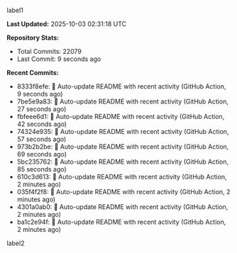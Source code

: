 
label1 
<!-- ACTIVITY_START -->
**Last Updated:** 2025-10-03 02:31:18 UTC

**Repository Stats:**
- Total Commits: 22079
- Last Commit: 9 seconds ago

**Recent Commits:**
- 8333f8efe: 🤖 Auto-update README with recent activity (GitHub Action, 9 seconds ago)
- 7be5e9a83: 🤖 Auto-update README with recent activity (GitHub Action, 27 seconds ago)
- fbfeee6d1: 🤖 Auto-update README with recent activity (GitHub Action, 42 seconds ago)
- 74324e935: 🤖 Auto-update README with recent activity (GitHub Action, 57 seconds ago)
- 973b2b2be: 🤖 Auto-update README with recent activity (GitHub Action, 69 seconds ago)
- 5bc235762: 🤖 Auto-update README with recent activity (GitHub Action, 85 seconds ago)
- 610c3d613: 🤖 Auto-update README with recent activity (GitHub Action, 2 minutes ago)
- 035f4f2f8: 🤖 Auto-update README with recent activity (GitHub Action, 2 minutes ago)
- 4301a0ab0: 🤖 Auto-update README with recent activity (GitHub Action, 2 minutes ago)
- ba1c2e94f: 🤖 Auto-update README with recent activity (GitHub Action, 2 minutes ago)
<!-- ACTIVITY_END -->

label2

